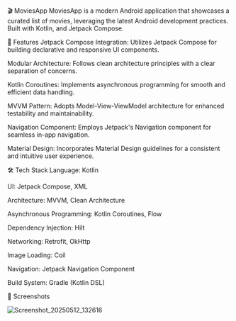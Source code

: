 🎬 MoviesApp
MoviesApp is a modern Android application that showcases a curated list of movies, leveraging the latest Android development practices. Built with Kotlin, and Jetpack Compose.

🚀 Features
Jetpack Compose Integration: Utilizes Jetpack Compose for building declarative and responsive UI components.

Modular Architecture: Follows clean architecture principles with a clear separation of concerns.

Kotlin Coroutines: Implements asynchronous programming for smooth and efficient data handling.

MVVM Pattern: Adopts Model-View-ViewModel architecture for enhanced testability and maintainability.

Navigation Component: Employs Jetpack's Navigation component for seamless in-app navigation.

Material Design: Incorporates Material Design guidelines for a consistent and intuitive user experience.

🛠️ Tech Stack
Language: Kotlin

UI: Jetpack Compose, XML

Architecture: MVVM, Clean Architecture

Asynchronous Programming: Kotlin Coroutines, Flow

Dependency Injection: Hilt

Networking: Retrofit, OkHttp

Image Loading: Coil

Navigation: Jetpack Navigation Component

Build System: Gradle (Kotlin DSL)

📸 Screenshots

![Screenshot_20250512_132616](https://github.com/user-attachments/assets/ea8b899a-299b-45d8-befc-31038b30c865)

